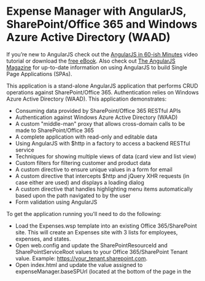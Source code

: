 ﻿Expense Manager with AngularJS, SharePoint/Office 365 and Windows Azure Active Directory (WAAD)
===============

If you’re new to AngularJS check out the [AngularJS in 60-ish Minutes](http://weblogs.asp.net/dwahlin/video-tutorial-angularjs-fundamentals-in-60-ish-minutes) video tutorial or download the [free eBook](http://weblogs.asp.net/dwahlin/angularjs-in-60-ish-minutes-the-ebook). Also check out [The AngularJS Magazine](http://flip.it/bdyUX) for up-to-date information on using AngularJS to build Single Page Applications (SPAs).

This application is a stand-alone AngularJS application that performs CRUD operations against SharePoint/Office 365. Authentication relies on Windows Azure Active Directory (WAAD).
This application demonstrates:

* Consuming data provided by SharePoint/Office 365 RESTful APIs
* Authentication against Windows Azure Active Directory (WAAD)
* A custom "middle-man" proxy that allows cross-domain calls to be made to SharePoint/Office 365
* A complete application with read-only and editable data
* Using AngularJS with $http in a factory to access a backend RESTful service
* Techniques for showing multiple views of data (card view and list view)
* Custom filters for filtering customer and product data
* A custom directive to ensure unique values in a form for email 
* A custom directive that intercepts $http and jQuery XHR requests (in case either are used) and displays a loading dialog
* A custom directive that handles highlighting menu items automatically based upon the path navigated to by the user
* Form validation using AngularJS

To get the application running you'll need to do the following:

* Load the Expenses.wsp template into an existing Office 365/SharePoint site. This will create an Expenses site with 3 lists for employees, expenses, and states.
* Open web.config and update the SharePointResourceId and SharePointServiceRoot values to your Office 365/SharePoint Tenant value. Example: https://your_tenant.sharepoint.com.
* Open index.html and update the value assigned to expenseManager.baseSPUrl (located at the bottom of the page in the <script> tag) to your Office 365/SharePoint Tenant value.
* Create a new directory in Windows Azure Active Directory (WAAD) if you don't already have one and add a user into it.
* Add a new application into it named ExpenseManager.office365app ( more details need to be added here )
* In web.config update the ida:ClientID and ida:Password values with the appropriate values from your WAAD ExpenseManager.office365app application.
